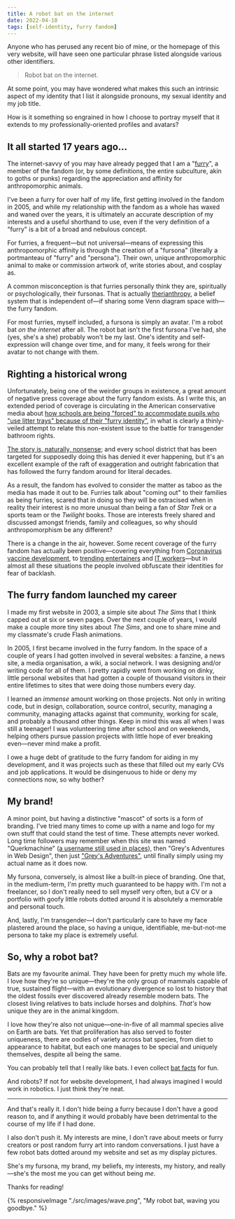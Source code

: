 ```yaml
---
title: A robot bat on the internet
date: 2022-04-10
tags: [self-identity, furry fandom]
---
```


Anyone who has perused any recent bio of mine, or the homepage of this very website, will have seen one particular phrase listed alongside various other identifiers.

> Robot bat on the internet.

At some point, you may have wondered what makes this such an intrinsic aspect of my identity that I list it alongside pronouns, my sexual identity and my job title.

How is it something so engrained in how I choose to portray myself that it extends to my professionally-oriented profiles and avatars?

## It all started 17 years ago…

The internet-savvy of you may have already pegged that I am a "[furry](https://en.wikipedia.org/wiki/Furry_fandom)", a member of the fandom (or, by some definitions, the entire subculture, akin to goths or punks) regarding the appreciation and affinity for anthropomorphic animals.

I've been a furry for over half of my life, first getting involved in the fandom in 2005, and while my relationship with the fandom as a whole has waxed and waned over the years, it is ultimately an accurate description of my interests and a useful shorthand to use, even if the very definition of a "furry" is a bit of a broad and nebulous concept.

For furries, a frequent—but not universal—means of expressing this anthropomorphic affinity is through the creation of a "fursona" (literally a portmanteau of "furry" and "persona"). Their own, unique anthropomorphic animal to make or commission artwork of, write stories about, and cosplay as.

A common misconception is that furries personally think they are, spiritually or psychologically, their fursonas. That is actually [therianthropy](https://en.wikipedia.org/wiki/Therianthropy#Modern_therianthropy), a belief system that is independent of—if sharing some Venn diagram space with—the furry fandom.

For most furries, myself included, a fursona is simply an avatar. I'm a robot bat _on the internet_ after all. The robot bat isn't the first fursona I've had, she (yes, she's a she) probably won't be my last. One's identity and self-expression will change over time, and for many, it feels wrong for their avatar to not change with them.

## Righting a historical wrong

Unfortunately, being one of the weirder groups in existence, a great amount of negative press coverage about the furry fandom exists. As I write this, an extended period of coverage is circulating in the American conservative media about [how schools are being "forced" to accommodate pupils who "use litter trays" because of their "furry identity"](https://www.thedailybeast.com/furry-panic-is-the-latest-dumb-gop-attack-on-public-schools), in what is clearly a thinly-veiled attempt to relate this non-existent issue to the battle for transgender bathroom rights.

[The story is, naturally, nonsense](https://www.theguardian.com/us-news/2022/mar/29/nebraska-lawmaker-litter-boxes-claim-debunked); and every school district that has been targeted for supposedly doing this has denied it ever happening, but it's an excellent example of the raft of exaggeration and outright fabrication that has followed the furry fandom around for literal decades.

As a result, the fandom has evolved to consider the matter as taboo as the media has made it out to be. Furries talk about "coming out" to their families as being furries, scared that in doing so they will be ostracised when in reality their interest is no more unusual than being a fan of _Star Trek_ or a sports team or the _Twilight_ books. Those are interests freely shared and discussed amongst friends, family and colleagues, so why should anthropomorphism be any different?

There is a change in the air, however. Some recent coverage of the furry fandom has actually been positive—covering everything from [Coronavirus vaccine development](https://www.inputmag.com/features/furry-scientist-vaccines-chise-covid-19-twitter-controversy), to [trending entertainers](https://www.polygon.com/2021/2/18/22289309/twitch-vtuber-chester-otter-vr-kris-yim-animation) and [IT workers](https://thespinoff.co.nz/irl/11-01-2022/who-runs-the-internet-furries)—but in almost all these situations the people involved obfuscate their identities for fear of backlash.

## The furry fandom launched my career

I made my first website in 2003, a simple site about _The Sims_ that I think capped out at six or seven pages. Over the next couple of years, I would make a couple more tiny sites about _The Sims_, and one to share mine and my classmate's crude Flash animations.

In 2005, I first became involved in the furry fandom. In the space of a couple of years I had gotten involved in several websites: a fanzine, a news site, a media organisation, a wiki, a social network. I was designing and/or writing code for all of them. I pretty rapidly went from working on dinky, little personal websites that had gotten a couple of thousand visitors in their entire lifetimes to sites that were doing those numbers every day.

I learned an _immense_ amount working on those projects. Not only in writing code, but in design, collaboration, source control, security, managing a community, managing attacks against that community, working for scale, and probably a thousand other things. Keep in mind this was all when I was still a teenager! I was volunteering time after school and on weekends, helping others pursue passion projects with little hope of ever breaking even—never mind make a profit.

I owe a huge debt of gratitude to the furry fandom for aiding in my development, and it was projects such as these that filled out my early CVs and job applications. It would be disingenuous to hide or deny my connections now, so why bother?

## My brand!

A minor point, but having a distinctive "mascot" of sorts is a form of branding. I've tried many times to come up with a name and logo for my own stuff that could stand the test of time. These attempts never worked. Long time followers may remember when this site was named "Querkmachine" ([a username still used in places](https://github.com/querkmachine)), then "Grey's Adventures in Web Design", then just ["Grey's Adventures"](https://web.archive.org/web/20120418022337/http://greysadventures.com/), until finally simply using my actual name as it does now.

My fursona, conversely, is almost like a built-in piece of branding. One that, in the medium-term, I'm pretty much guaranteed to be happy with. I'm not a freelancer, so I don't really need to sell myself very often, but a CV or a portfolio with goofy little robots dotted around it is absolutely a memorable and personal touch.

And, lastly, I'm transgender—I don't particularly care to have my face plastered around the place, so having a unique, identifiable, me-but-not-me persona to take my place is extremely useful.

## So, why a robot bat?

Bats are my favourite animal. They have been for pretty much my whole life. I love how they're so unique—they're the only group of mammals capable of true, sustained flight—with an evolutionary divergence so lost to history that the oldest fossils ever discovered already resemble modern bats. The closest living relatives to bats include horses and dolphins. _That's_ how unique they are in the animal kingdom.

I love how they're also not unique—one-in-five of all mammal species alive on Earth are bats. Yet that proliferation has also served to foster uniqueness, there are oodles of variety across bat species, from diet to appearance to habitat, but each one manages to be special and uniquely themselves, despite all being the same.

You can probably tell that I really like bats. I even collect [bat facts](http://projects.berly.kim/bat-fact/) for fun.

And robots? If not for website development, I had always imagined I would work in robotics. I just think they're neat.

---

And that's really it. I don't hide being a furry because I don't have a good reason to, and if anything it would probably have been detrimental to the course of my life if I had done.

I also don't push it. My interests are mine, I don't rave about meets or furry creators or post random furry art into random conversations. I just have a few robot bats dotted around my website and set as my display pictures.

She's my fursona, my brand, my beliefs, my interests, my history, and really—she's the most me you can get without being _me_.

Thanks for reading!

{% responsiveImage "./src/images/wave.png", "My robot bat, waving you goodbye." %}
